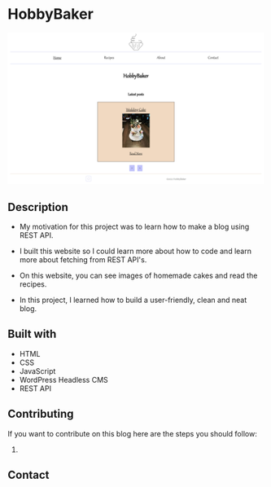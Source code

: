 # HobbyBaker

![image](images/hobbybaker.jpg)

## Description

- My motivation for this project was to learn how to make a blog using REST API.

- I built this website so I could learn more about how to code and learn more about fetching from REST API's.

- On this website, you can see images of homemade cakes and read the recipes.

- In this project, I learned how to build a user-friendly, clean and neat blog.

## Built with

- HTML
- CSS
- JavaScript
- WordPress Headless CMS
- REST API

## Contributing

If you want to contribute on this blog here are the steps you should follow:

1.

## Contact
